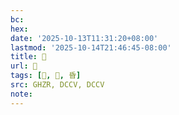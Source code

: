 ```yaml
---
bc:
hex:
date: '2025-10-13T11:31:20+08:00'
lastmod: '2025-10-14T21:46:45-08:00'
title: 󰩅
url: 󰩅
tags: [𣇲, 𣇲, 昏]
src: GHZR, DCCV, DCCV
note:
---
```

